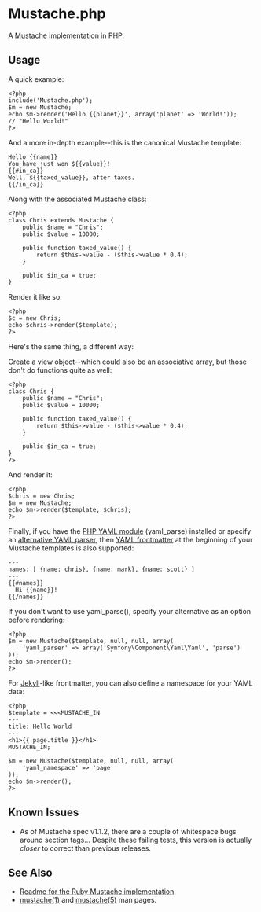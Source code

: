 Mustache.php
============

A [Mustache](http://defunkt.github.com/mustache/) implementation in PHP.


Usage
-----

A quick example:

    <?php
    include('Mustache.php');
    $m = new Mustache;
    echo $m->render('Hello {{planet}}', array('planet' => 'World!'));
    // "Hello World!"
    ?>


And a more in-depth example--this is the canonical Mustache template:

    Hello {{name}}
    You have just won ${{value}}!
    {{#in_ca}}
    Well, ${{taxed_value}}, after taxes.
    {{/in_ca}}


Along with the associated Mustache class:

    <?php
    class Chris extends Mustache {
        public $name = "Chris";
        public $value = 10000;
    
        public function taxed_value() {
            return $this->value - ($this->value * 0.4);
        }
    
        public $in_ca = true;
    }


Render it like so:

    <?php
    $c = new Chris;
    echo $chris->render($template);
    ?>


Here's the same thing, a different way:

Create a view object--which could also be an associative array, but those don't do functions quite as well:

    <?php
    class Chris {
        public $name = "Chris";
        public $value = 10000;
    
        public function taxed_value() {
            return $this->value - ($this->value * 0.4);
        }
    
        public $in_ca = true;
    }
    ?>


And render it:

    <?php
    $chris = new Chris;
    $m = new Mustache;
    echo $m->render($template, $chris);
    ?>

Finally, if you have the [PHP YAML module](http://php.net/YAML) (yaml_parse) installed or specify an [alternative YAML parser](http://symfony.com/doc/2.0/reference/YAML.html), then [YAML frontmatter](http://mustache.github.com/mustache.1.html) at the beginning of your Mustache templates is also supported:

    ---
    names: [ {name: chris}, {name: mark}, {name: scott} ]
    ---
    {{#names}}
      Hi {{name}}!
    {{/names}}

If you don't want to use yaml_parse(), specify your alternative as an option before rendering:

    <?php
    $m = new Mustache($template, null, null, array(
        'yaml_parser' => array('Symfony\Component\Yaml\Yaml', 'parse')
    ));
    echo $m->render();
    ?>

For [Jekyll](http://github.com/mojombo/jekyll/wiki/YAML-Front-Matter)-like frontmatter, you can also define a namespace for your YAML data:

    <?php
    $template = <<<MUSTACHE_IN
    ---
    title: Hello World
    ---
    <h1>{{ page.title }}</h1>
    MUSTACHE_IN;

    $m = new Mustache($template, null, null, array(
        'yaml_namespace' => 'page'
    ));
    echo $m->render();
    ?>


Known Issues
------------

 * As of Mustache spec v1.1.2, there are a couple of whitespace bugs around section tags... Despite these failing tests, this
   version is actually *closer* to correct than previous releases.


See Also
--------

 * [Readme for the Ruby Mustache implementation](http://github.com/defunkt/mustache/blob/master/README.md).
 * [mustache(1)](http://mustache.github.com/mustache.1.html) and [mustache(5)](http://mustache.github.com/mustache.5.html) man pages.
